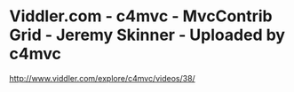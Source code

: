 <!--
id: 567355782
link: http://kevinisom.info/post/567355782/viddler-com-c4mvc-mvccontrib-grid-jeremy-skinner
slug: viddler-com-c4mvc-mvccontrib-grid-jeremy-skinner
date: Mon May 03 2010 16:22:52 GMT+1200 (NZST)
raw: {"blog_name":"kevinisom","id":567355782,"post_url":"http://kevinisom.info/post/567355782/viddler-com-c4mvc-mvccontrib-grid-jeremy-skinner","slug":"viddler-com-c4mvc-mvccontrib-grid-jeremy-skinner","type":"link","date":"2010-05-03 04:22:52 GMT","timestamp":1272860572,"state":"published","format":"html","reblog_key":"TTzGgBAG","tags":[],"short_url":"http://tmblr.co/Zw68YyXqIc6","highlighted":[],"feed_item":"http://www.viddler.com/explore/c4mvc/videos/38/","from_feed_id":"650234","note_count":0,"title":"Viddler.com - c4mvc - MvcContrib Grid - Jeremy Skinner - Uploaded by c4mvc","url":"http://www.viddler.com/explore/c4mvc/videos/38/","description":""}
publish: 2010-05-03
tags: 
title: Viddler.com - c4mvc - MvcContrib Grid - Jeremy Skinner - Uploaded by c4mvc
-->


Viddler.com - c4mvc - MvcContrib Grid - Jeremy Skinner - Uploaded by c4mvc
==========================================================================

<http://www.viddler.com/explore/c4mvc/videos/38/>

